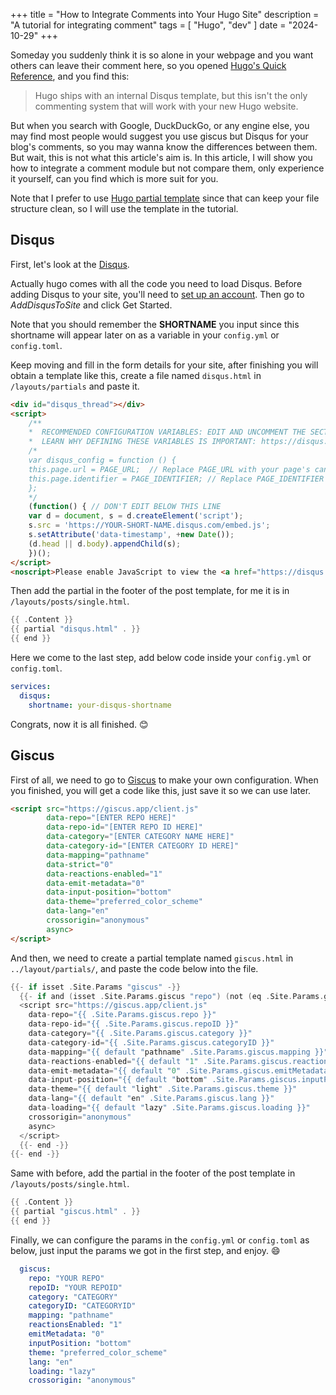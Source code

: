 +++
title = "How to Integrate Comments into Your Hugo Site"
description = "A tutorial for integrating comment"
tags = [
    "Hugo",
    "dev"
]
date = "2024-10-29"
+++

Someday you suddenly think it is so alone in your webpage and you want others can leave their comment here, so you opened 
[Hugo's Quick Reference](https://gohugo.io/content-management/comments/), and you find this:
> Hugo ships with an internal Disqus template, but this isn't the only commenting system that will work with your new Hugo 
website.

But when you search with Google, DuckDuckGo, or any engine else, you may find most people would suggest you use 
giscus but Disqus for your blog's comments, so you may wanna know the differences between them. But wait, this is not
what this article's aim is. In this article, I will show you how to integrate a comment module but not compare them, only 
experience it yourself, can you find which is more suit for you.

Note that I prefer to use [Hugo partial template](https://gohugo.io/templates/partial/) since that can keep your file structure clean, so I will use the template in the tutorial.

## Disqus
First, let's look at the [Disqus](https://disqus.com/). 

Actually hugo comes with all the code you need to load Disqus. Before adding Disqus to your site, you'll need to 
[set up an account](https://disqus.com/profile/signup/). Then go to *AddDisqusToSite* and click Get Started.

Note that you should remember the **SHORTNAME** you input since this shortname will appear later on as a variable in your 
`config.yml` or `config.toml`.

Keep moving and fill in the form details for your site, after finishing you will obtain a template like this, create a file named `disqus.html` in `/layouts/partials` and paste it.
```html
<div id="disqus_thread"></div>
<script>
    /**
    *  RECOMMENDED CONFIGURATION VARIABLES: EDIT AND UNCOMMENT THE SECTION BELOW TO INSERT DYNAMIC VALUES FROM YOUR PLATFORM OR CMS.
    *  LEARN WHY DEFINING THESE VARIABLES IS IMPORTANT: https://disqus.com/admin/universalcode/#configuration-variables    */
    /*
    var disqus_config = function () {
    this.page.url = PAGE_URL;  // Replace PAGE_URL with your page's canonical URL variable
    this.page.identifier = PAGE_IDENTIFIER; // Replace PAGE_IDENTIFIER with your page's unique identifier variable
    };
    */
    (function() { // DON'T EDIT BELOW THIS LINE
    var d = document, s = d.createElement('script');
    s.src = 'https://YOUR-SHORT-NAME.disqus.com/embed.js';
    s.setAttribute('data-timestamp', +new Date());
    (d.head || d.body).appendChild(s);
    })();
</script>
<noscript>Please enable JavaScript to view the <a href="https://disqus.com/?ref_noscript">comments powered by Disqus.</a></noscript>
```

Then add the partial in the footer of the post template, for me it is in `/layouts/posts/single.html`.

```go
{{ .Content }}
{{ partial "disqus.html" . }}
{{ end }}
```

Here we come to the last step, add below code inside your `config.yml` or `config.toml`.

```yml
services:
  disqus:
    shortname: your-disqus-shortname
```

Congrats, now it is all finished. :blush:

## Giscus
First of all, we need to go to [Giscus](https://giscus.app/) to make your own configuration. When you finished, you will get a code like this, just save it so we can use later.

```html
<script src="https://giscus.app/client.js"
        data-repo="[ENTER REPO HERE]"
        data-repo-id="[ENTER REPO ID HERE]"
        data-category="[ENTER CATEGORY NAME HERE]"
        data-category-id="[ENTER CATEGORY ID HERE]"
        data-mapping="pathname"
        data-strict="0"
        data-reactions-enabled="1"
        data-emit-metadata="0"
        data-input-position="bottom"
        data-theme="preferred_color_scheme"
        data-lang="en"
        crossorigin="anonymous"
        async>
</script>
```

And then, we need to create a partial template named `giscus.html` in `../layout/partials/`, and paste the code below into the file.

```go
{{- if isset .Site.Params "giscus" -}}
  {{- if and (isset .Site.Params.giscus "repo") (not (eq .Site.Params.giscus.repo "" )) (eq (.Params.disable_comments | default false) false) -}}
  <script src="https://giscus.app/client.js"
    data-repo="{{ .Site.Params.giscus.repo }}"
    data-repo-id="{{ .Site.Params.giscus.repoID }}"
    data-category="{{ .Site.Params.giscus.category }}"
    data-category-id="{{ .Site.Params.giscus.categoryID }}"
    data-mapping="{{ default "pathname" .Site.Params.giscus.mapping }}"
    data-reactions-enabled="{{ default "1" .Site.Params.giscus.reactionsEnabled }}"
    data-emit-metadata="{{ default "0" .Site.Params.giscus.emitMetadata }}"
    data-input-position="{{ default "bottom" .Site.Params.giscus.inputPosition }}"
    data-theme="{{ default "light" .Site.Params.giscus.theme }}"
    data-lang="{{ default "en" .Site.Params.giscus.lang }}"
    data-loading="{{ default "lazy" .Site.Params.giscus.loading }}"
    crossorigin="anonymous"
    async>
  </script>
  {{- end -}}
{{- end -}}
```

Same with before, add the partial in the footer of the post template in `/layouts/posts/single.html`.

```go
{{ .Content }}
{{ partial "giscus.html" . }}
{{ end }}
```

Finally, we can configure the params in the `config.yml` or `config.toml` as below, just input the params we got in the first step, and enjoy. :smile:

```yml
  giscus:
    repo: "YOUR REPO"
    repoID: "YOUR REPOID"
    category: "CATEGORY"
    categoryID: "CATEGORYID"
    mapping: "pathname"
    reactionsEnabled: "1"
    emitMetadata: "0"
    inputPosition: "bottom"
    theme: "preferred_color_scheme"
    lang: "en"
    loading: "lazy"
    crossorigin: "anonymous"
```